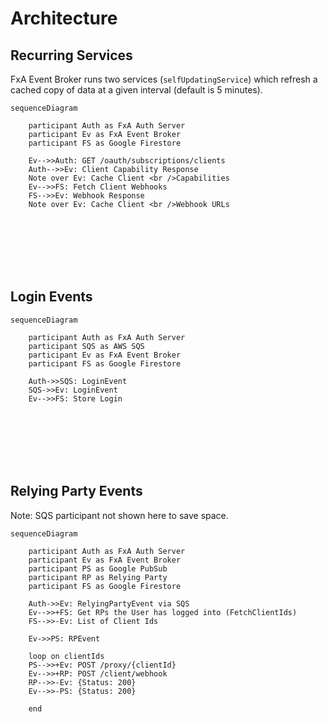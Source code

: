 # Architecture

## Recurring Services

FxA Event Broker runs two services (`selfUpdatingService`) which refresh a cached copy of data at a given
interval (default is 5 minutes).

```mermaid
sequenceDiagram

    participant Auth as FxA Auth Server
    participant Ev as FxA Event Broker
    participant FS as Google Firestore

    Ev-->>Auth: GET /oauth/subscriptions/clients
    Auth-->>Ev: Client Capability Response
    Note over Ev: Cache Client <br />Capabilities
    Ev-->>FS: Fetch Client Webhooks
    FS-->>Ev: Webhook Response
    Note over Ev: Cache Client <br />Webhook URLs
```

<br /><br /><br /><br /><br />

## Login Events

```mermaid
sequenceDiagram

    participant Auth as FxA Auth Server
    participant SQS as AWS SQS
    participant Ev as FxA Event Broker
    participant FS as Google Firestore

    Auth->>SQS: LoginEvent
    SQS->>Ev: LoginEvent
    Ev-->>FS: Store Login

```

<br /><br /><br /><br /><br />

## Relying Party Events

Note: SQS participant not shown here to save space.

```mermaid
sequenceDiagram

    participant Auth as FxA Auth Server
    participant Ev as FxA Event Broker
    participant PS as Google PubSub
    participant RP as Relying Party
    participant FS as Google Firestore

    Auth->>Ev: RelyingPartyEvent via SQS
    Ev-->>+FS: Get RPs the User has logged into (FetchClientIds)
    FS-->>-Ev: List of Client Ids

    Ev->>PS: RPEvent

    loop on clientIds
    PS-->>+Ev: POST /proxy/{clientId}
    Ev-->>+RP: POST /client/webhook
    RP-->>-Ev: {Status: 200}
    Ev-->>-PS: {Status: 200}

    end

```
